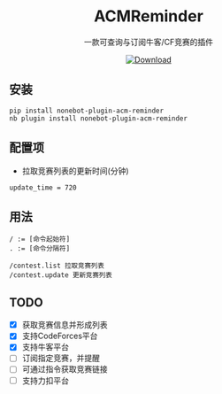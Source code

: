 <div align="center">

# ACMReminder

一款可查询与订阅牛客/CF竞赛的插件

<a href="https://pypi.python.org/pypi/nonebot-plugin-acm-reminder">
    <img src="https://img.shields.io/pypi/dm/nonebot-plugin-acm-reminder?style=for-the-badge" alt="Download">
</a>

</div>

## 安装

```
pip install nonebot-plugin-acm-reminder
nb plugin install nonebot-plugin-acm-reminder
```

## 配置项

* 拉取竞赛列表的更新时间(分钟)
```
update_time = 720
```

## 用法

```
/ := [命令起始符]
. := [命令分隔符]

/contest.list 拉取竞赛列表
/contest.update 更新竞赛列表
```

## TODO

- [x] 获取竞赛信息并形成列表
- [x] 支持CodeForces平台
- [x] 支持牛客平台
- [ ] 订阅指定竞赛，并提醒
- [ ] 可通过指令获取竞赛链接
- [ ] 支持力扣平台